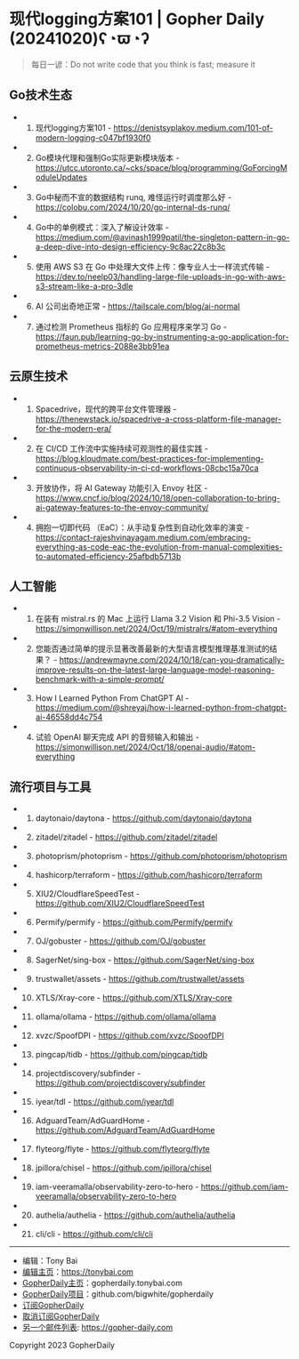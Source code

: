 # 现代logging方案101 | Gopher Daily (20241020)ʕ◔ϖ◔ʔ

>每日一谚：Do not write code that you think is fast; measure it

## Go技术生态


- 1. 现代logging方案101 - https://denistsyplakov.medium.com/101-of-modern-logging-c047bf1930f0

- 2. Go模块代理和强制Go实际更新模块版本 - https://utcc.utoronto.ca/~cks/space/blog/programming/GoForcingModuleUpdates

- 3. Go中秘而不宣的数据结构 runq, 难怪运行时调度那么好 - https://colobu.com/2024/10/20/go-internal-ds-runq/

- 4. Go中的单例模式：深入了解设计效率 - https://medium.com/@avinash1999patil/the-singleton-pattern-in-go-a-deep-dive-into-design-efficiency-9c8ac22c8b3c

- 5. 使用 AWS S3 在 Go 中处理大文件上传：像专业人士一样流式传输 - https://dev.to/neelp03/handling-large-file-uploads-in-go-with-aws-s3-stream-like-a-pro-3dle

- 6. AI 公司出奇地正常 - https://tailscale.com/blog/ai-normal

- 7. 通过检测 Prometheus 指标的 Go 应用程序来学习 Go - https://faun.pub/learning-go-by-instrumenting-a-go-application-for-prometheus-metrics-2088e3bb91ea


## 云原生技术


- 1. Spacedrive，现代的跨平台文件管理器 - https://thenewstack.io/spacedrive-a-cross-platform-file-manager-for-the-modern-era/

- 2. 在 CI/CD 工作流中实施持续可观测性的最佳实践 - https://blog.kloudmate.com/best-practices-for-implementing-continuous-observability-in-ci-cd-workflows-08cbc15a70ca

- 3. 开放协作，将 AI Gateway 功能引入 Envoy 社区 - https://www.cncf.io/blog/2024/10/18/open-collaboration-to-bring-ai-gateway-features-to-the-envoy-community/

- 4. 拥抱一切即代码 （EaC）：从手动复杂性到自动化效率的演变 - https://contact-rajeshvinayagam.medium.com/embracing-everything-as-code-eac-the-evolution-from-manual-complexities-to-automated-efficiency-25afbdb5713b


## 人工智能


- 1. 在装有 mistral.rs 的 Mac 上运行 Llama 3.2 Vision 和 Phi-3.5 Vision - https://simonwillison.net/2024/Oct/19/mistralrs/#atom-everything

- 2. 您能否通过简单的提示显著改善最新的大型语言模型推理基准测试的结果？ - https://andrewmayne.com/2024/10/18/can-you-dramatically-improve-results-on-the-latest-large-language-model-reasoning-benchmark-with-a-simple-prompt/

- 3. How I Learned Python From ChatGPT AI - https://medium.com/@shreyaj/how-i-learned-python-from-chatgpt-ai-46558dd4c754

- 4. 试验 OpenAI 聊天完成 API 的音频输入和输出 - https://simonwillison.net/2024/Oct/18/openai-audio/#atom-everything


## 流行项目与工具


- 1. daytonaio/daytona - https://github.com/daytonaio/daytona

- 2. zitadel/zitadel - https://github.com/zitadel/zitadel

- 3. photoprism/photoprism - https://github.com/photoprism/photoprism

- 4. hashicorp/terraform - https://github.com/hashicorp/terraform

- 5. XIU2/CloudflareSpeedTest - https://github.com/XIU2/CloudflareSpeedTest

- 6. Permify/permify - https://github.com/Permify/permify

- 7. OJ/gobuster - https://github.com/OJ/gobuster

- 8. SagerNet/sing-box - https://github.com/SagerNet/sing-box

- 9. trustwallet/assets - https://github.com/trustwallet/assets

- 10. XTLS/Xray-core - https://github.com/XTLS/Xray-core

- 11. ollama/ollama - https://github.com/ollama/ollama

- 12. xvzc/SpoofDPI - https://github.com/xvzc/SpoofDPI

- 13. pingcap/tidb - https://github.com/pingcap/tidb

- 14. projectdiscovery/subfinder - https://github.com/projectdiscovery/subfinder

- 15. iyear/tdl - https://github.com/iyear/tdl

- 16. AdguardTeam/AdGuardHome - https://github.com/AdguardTeam/AdGuardHome

- 17. flyteorg/flyte - https://github.com/flyteorg/flyte

- 18. jpillora/chisel - https://github.com/jpillora/chisel

- 19. iam-veeramalla/observability-zero-to-hero - https://github.com/iam-veeramalla/observability-zero-to-hero

- 20. authelia/authelia - https://github.com/authelia/authelia

- 21. cli/cli - https://github.com/cli/cli


----

- 编辑：Tony Bai
- [编辑主页](https://tonybai.com)：https://tonybai.com
- [GopherDaily主页](https://gopherdaily.tonybai.com)：gopherdaily.tonybai.com
- [GopherDaily项目](https://github.com/bigwhite/gopherdaily)：github.com/bigwhite/gopherdaily
- [订阅GopherDaily](https://gopherdaily.tonybai.com/subscribe)
- [取消订阅GopherDaily](https://gopherdaily.tonybai.com/unsubscribe)
- [另一个邮件列表](https://gopher-daily.com): https://gopher-daily.com

Copyright 2023 GopherDaily
